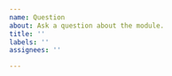 ```yaml
---
name: Question
about: Ask a question about the module.
title: ''
labels: ''
assignees: ''

---
```


<!-- **IMPORTANT!**
Please make sure to look for an answer to your question in our documentation and the Firebase documenation before asking a question here.

If you have a general question regarding Nuxt-Firebase use Discord `modules` channel. Thanks!

Documentation: https://firebase.nuxtjs.org/
Nuxt Discord: https://discord.nuxtjs.org/
-->
